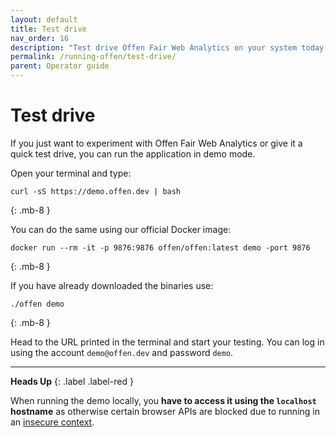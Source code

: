 ```yaml
---
layout: default
title: Test drive
nav_order: 16
description: "Test drive Offen Fair Web Analytics on your system today."
permalink: /running-offen/test-drive/
parent: Operator guide
---
```


<!--
Copyright 2020 - Offen Authors <hioffen@posteo.de>
SPDX-License-Identifier: Apache-2.0
-->

# Test drive

If you just want to experiment with Offen Fair Web Analytics or give it a quick test drive, you can run the application in demo mode.

Open your terminal and type:

```
curl -sS https://demo.offen.dev | bash  
```
{: .mb-8 }

You can do the same using our official Docker image:

```
docker run --rm -it -p 9876:9876 offen/offen:latest demo -port 9876  
```
{: .mb-8 }

If you have already downloaded the binaries use:

```
./offen demo  
```
{: .mb-8 }

Head to the URL printed in the terminal and start your testing. You can log in using the account `demo@offen.dev` and password `demo`.

---

__Heads Up__
{: .label .label-red }

When running the demo locally, you __have to access it using the `localhost` hostname__ as otherwise certain browser APIs are blocked due to running in an [insecure context][contexts].

[contexts]: https://developer.mozilla.org/en-US/docs/Web/Security/Secure_Contexts
